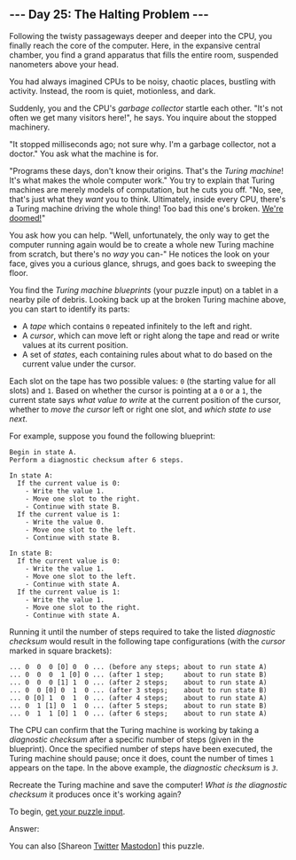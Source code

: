 \--- Day 25: The Halting Problem ---
----------

Following the twisty passageways deeper and deeper into the CPU, you finally reach the core of the computer. Here, in the expansive central chamber, you find a grand apparatus that fills the entire room, suspended nanometers above your head.

You had always imagined CPUs to be noisy, chaotic places, bustling with activity. Instead, the room is quiet, motionless, and dark.

Suddenly, you and the CPU's *garbage collector* startle each other. "It's not often we get many visitors here!", he says. You inquire about the stopped machinery.

"It stopped milliseconds ago; not sure why. I'm a garbage collector, not a doctor." You ask what the machine is for.

"Programs these days, don't know their origins. That's the *Turing machine*! It's what makes the whole computer work." You try to explain that Turing machines are merely models of computation, but he cuts you off. "No, see, that's just what they *want* you to think. Ultimately, inside every CPU, there's a Turing machine driving the whole thing! Too bad this one's broken. [We're doomed!](https://www.youtube.com/watch?v=cTwZZz0HV8I)"

You ask how you can help. "Well, unfortunately, the only way to get the computer running again would be to create a whole new Turing machine from scratch, but there's no *way* you can-" He notices the look on your face, gives you a curious glance, shrugs, and goes back to sweeping the floor.

You find the *Turing machine blueprints* (your puzzle input) on a tablet in a nearby pile of debris. Looking back up at the broken Turing machine above, you can start to identify its parts:

* A *tape* which contains `0` repeated infinitely to the left and right.
* A *cursor*, which can move left or right along the tape and read or write values at its current position.
* A set of *states*, each containing rules about what to do based on the current value under the cursor.

Each slot on the tape has two possible values: `0` (the starting value for all slots) and `1`. Based on whether the cursor is pointing at a `0` or a `1`, the current state says *what value to write* at the current position of the cursor, whether to *move the cursor* left or right one slot, and *which state to use next*.

For example, suppose you found the following blueprint:

```
Begin in state A.
Perform a diagnostic checksum after 6 steps.

In state A:
  If the current value is 0:
    - Write the value 1.
    - Move one slot to the right.
    - Continue with state B.
  If the current value is 1:
    - Write the value 0.
    - Move one slot to the left.
    - Continue with state B.

In state B:
  If the current value is 0:
    - Write the value 1.
    - Move one slot to the left.
    - Continue with state A.
  If the current value is 1:
    - Write the value 1.
    - Move one slot to the right.
    - Continue with state A.

```

Running it until the number of steps required to take the listed *diagnostic checksum* would result in the following tape configurations (with the *cursor* marked in square brackets):

```
... 0  0  0 [0] 0  0 ... (before any steps; about to run state A)
... 0  0  0  1 [0] 0 ... (after 1 step;     about to run state B)
... 0  0  0 [1] 1  0 ... (after 2 steps;    about to run state A)
... 0  0 [0] 0  1  0 ... (after 3 steps;    about to run state B)
... 0 [0] 1  0  1  0 ... (after 4 steps;    about to run state A)
... 0  1 [1] 0  1  0 ... (after 5 steps;    about to run state B)
... 0  1  1 [0] 1  0 ... (after 6 steps;    about to run state A)

```

The CPU can confirm that the Turing machine is working by taking a *diagnostic checksum* after a specific number of steps (given in the blueprint). Once the specified number of steps have been executed, the Turing machine should pause; once it does, count the number of times `1` appears on the tape. In the above example, the *diagnostic checksum* is *`3`*.

Recreate the Turing machine and save the computer! *What is the diagnostic checksum* it produces once it's working again?

To begin, [get your puzzle input](25/input).

Answer:

You can also [Shareon [Twitter](https://twitter.com/intent/tweet?text=%22The+Halting+Problem%22+%2D+Day+25+%2D+Advent+of+Code+2017&url=https%3A%2F%2Fadventofcode%2Ecom%2F2017%2Fday%2F25&related=ericwastl&hashtags=AdventOfCode) [Mastodon](javascript:void(0);)] this puzzle.